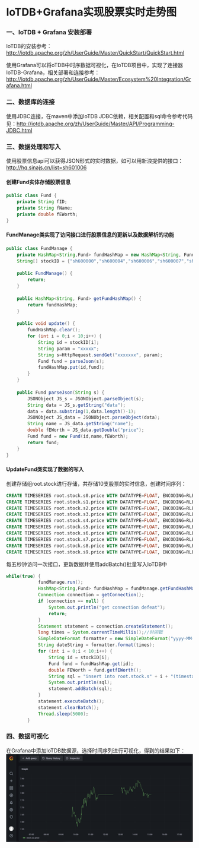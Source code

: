 # IoTDB+Grafana实现股票实时走势图

### 一、IoTDB + Grafana 安装部署

IoTDB的安装参考：http://iotdb.apache.org/zh/UserGuide/Master/QuickStart/QuickStart.html

使用Grafana可以将oTDB中时序数据可视化，在IoTDB项目中，实现了连接器IoTDB-Grafana，相关部署和连接参考：http://iotdb.apache.org/zh/UserGuide/Master/Ecosystem%20Integration/Grafana.html

### 二、数据库的连接

使用JDBC连接，在maven中添加IoTDB JDBC依赖，相关配置和sql命令参考代码见：http://iotdb.apache.org/zh/UserGuide/Master/API/Programming-JDBC.html

### 三、数据处理和写入

使用股票信息api可以获得JSON形式的实时数据，如可以用新浪提供的接口：http://hq.sinajs.cn/list=sh601006

#### 创建Fund实体存储股票信息

```java
public class Fund {
    private String fID;
    private String fName;
    private double fEWorth;
}
```

#### FundManage类实现了访问接口进行股票信息的更新以及数据解析的功能

```java
public class FundManage {
    private HashMap<String,Fund> fundHashMap = new HashMap<String, Fund>();
    String[] stockID = {"sh600000","sh600004","sh600006","sh600007","sh600008","sh600009","sh600010","sh600011","sh600012","sh600015"};

    public FundManage() {
        return;
    }

    public HashMap<String, Fund> getFundHashMap() {
        return fundHashMap;
    }

    public void update() {
        fundHashMap.clear();
        for (int i = 0;i < 10;i++) {
            String id = stockID[i];
            String param = "xxxxx";
            String s=HttpRequest.sendGet("xxxxxxx", param);
            Fund fund = parseJson(s);
            fundHashMap.put(id,fund);
        }
    }
    
    public Fund parseJson(String s) {
        JSONObject JS_s = JSONObject.parseObject(s);
        String data = JS_s.getString("data");
        data = data.substring(1,data.length()-1);
        JSONObject JS_data = JSONObject.parseObject(data);
        String name = JS_data.getString("name");
        double fEWorth = JS_data.getDouble("price");
		Fund fund = new Fund(id,name,fEWorth);
        return fund;
    }
}
```

#### UpdateFund类实现了数据的写入

创建存储组root.stock进行存储，共存储10支股票的实时信息，创建时间序列：

```sql
CREATE TIMESERIES root.stock.s0.price WITH DATATYPE=FLOAT, ENCODING=RLE
CREATE TIMESERIES root.stock.s1.price WITH DATATYPE=FLOAT, ENCODING=RLE
CREATE TIMESERIES root.stock.s2.price WITH DATATYPE=FLOAT, ENCODING=RLE
CREATE TIMESERIES root.stock.s3.price WITH DATATYPE=FLOAT, ENCODING=RLE
CREATE TIMESERIES root.stock.s4.price WITH DATATYPE=FLOAT, ENCODING=RLE
CREATE TIMESERIES root.stock.s5.price WITH DATATYPE=FLOAT, ENCODING=RLE
CREATE TIMESERIES root.stock.s6.price WITH DATATYPE=FLOAT, ENCODING=RLE
CREATE TIMESERIES root.stock.s7.price WITH DATATYPE=FLOAT, ENCODING=RLE
CREATE TIMESERIES root.stock.s8.price WITH DATATYPE=FLOAT, ENCODING=RLE
CREATE TIMESERIES root.stock.s9.price WITH DATATYPE=FLOAT, ENCODING=RLE
```

每五秒钟访问一次接口，更新数据并使用addBatch()批量写入IoTDB中

```java
while(true) {
            fundManage.run();
            HashMap<String,Fund> fundHashMap = fundManage.getFundHashMap();
            Connection connection = getConnection();
            if (connection == null) {
                System.out.println("get connection defeat");
                return;
            }
            Statement statement = connection.createStatement();
            long times = System.currentTimeMillis();//时间戳
            SimpleDateFormat formatter = new SimpleDateFormat("yyyy-MM-dd HH:mm:ss");
            String dateString = formatter.format(times);
            for (int i = 0;i < 10;i++) {
                String id = stockID[i];
                Fund fund = fundHashMap.get(id);
                double FEWorth = fund.getfEWorth();
                String sql = "insert into root.stock.s" + i + "(timestamp,price) values(" + dateString +"," + FEWorth + ");";
                System.out.println(sql);
                statement.addBatch(sql);
            }
            statement.executeBatch();
            statement.clearBatch();
            Thread.sleep(5000);
        }
```

### 四、数据可视化

在Grafana中添加IoTDB数据源，选择时间序列进行可视化，得到的结果如下：
![avatar](https://github.com/wang-lucy/iotdb-example/blob/master/result.PNG)
